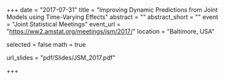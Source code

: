 +++
date = "2017-07-31"
title = "Improving Dynamic Predictions from Joint Models using Time-Varying Effects"
abstract = ""
abstract_short = ""
event = "Joint Statistical Meetings"
event_url = "https://ww2.amstat.org/meetings/jsm/2017/"
location = "Baltimore, USA"

selected = false
math = true

url_slides = "pdf/Slides/JSM_2017.pdf"

+++

